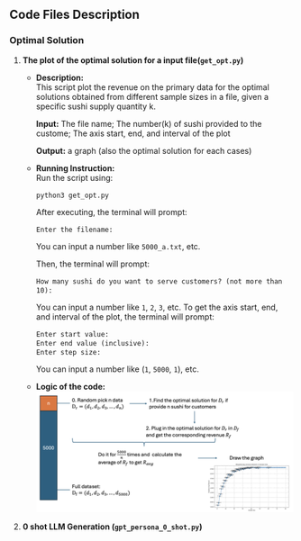 ## Code Files Description

### Optimal Solution

1. **The plot of the optimal solution for a input file(`get_opt.py`)**

   - **Description:**  
     This script plot the revenue on the primary data for the optimal solutions obtained from different sample sizes in a file, given a specific sushi supply quantity k. 

     **Input:** The file name; The number(k) of sushi provided to the custome; The axis start, end, and interval of the plot

     **Output:** a graph (also the optimal solution for each cases)
   - **Running Instruction:**  
     Run the script using:
     ```
     python3 get_opt.py
     ```
     After executing, the terminal will prompt:
     ```
     Enter the filename:
     ```
     You can input a number like `5000_a.txt`, etc.
     
     Then, the terminal will prompt:
     ```
     How many sushi do you want to serve customers? (not more than 10): 
     ```
     You can input a number like `1`, `2`, `3`, etc.
     To get the axis start, end, and interval of the plot, the terminal will prompt:
     ```
     Enter start value:  
     Enter end value (inclusive):    
     Enter step size:
     ```
     You can input a number like (`1`, `5000`, `1`), etc.

   - **Logic of the code:**
     ![Plot](../images/code_logic1.png)
     
2. **0 shot LLM Generation (`gpt_persona_0_shot.py`)**

### 
